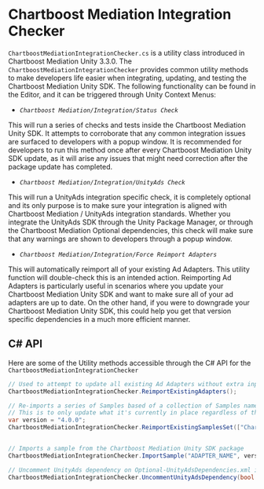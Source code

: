 # Chartboost Mediation Integration Checker

`ChartboostMediationIntegrationChecker.cs` is a utility class introduced in Chartboost Mediation Unity 3.3.0. The `ChartboostMediationIntegrationChecker` provides common utility methods to make developers life easier when integrating, updating, and testing the Chartboost Mediation Unity SDK. The following functionality can be found in the Editor, and it can be triggered through Unity Context Menus:

* *`Chartboost Mediation/Integration/Status Check`*

This will run a series of checks and tests inside the Chartboost Mediation Unity SDK. It attempts to corroborate that any common integration issues are surfaced to developers with a popup window. It is recommended for developers to run this method once after every Chartboost Mediation Unity SDK update, as it will arise any issues that might need correction after the package update has completed.

* *`Chartboost Mediation/Integration/UnityAds Check`*

This will run a UnityAds integration specific check, it is completely optional and its only purpose is to make sure your integration is aligned with Chartboost Mediation / UnityAds integration standards. Whether you integrate the UnityAds SDK through the Unity Package Manager, or through the Chartboost Mediation Optional dependencies, this check will make sure that any warnings are shown to developers through a popup window.

* *`Chartboost Mediation/Integration/Force Reimport Adapters`*

This will automatically reimport all of your existing Ad Adapters. This utility function will double-check this is an intended action. Reimporting Ad Adapters is particularly useful in scenarios where you update your Chartboost Mediation Unity SDK and want to make sure all of your ad adapters are up to date. On the other hand, if you were to downgrade your Chartboost Mediation Unity SDK, this could help you get that version specific dependencies in a much more efficient manner.

## C# API

Here are some of the Utility methods accessible through the C# API for the `ChartboostMediationIntegrationChecker`

```csharp
// Used to attempt to update all existing Ad Adapters without extra input. Good for CI/CD usage and update of Adapters.
ChartboostMediationIntegrationChecker.ReimportExistingAdapters();

// Re-imports a series of Samples based of a collection of Samples names.
// This is to only update what it's currently in place regardless of the version.
var version = "4.0.0";
ChartboostMediationIntegrationChecker.ReimportExistingSamplesSet(["Chartboost Mediation", "AdMob", "Vungle"], version);


// Imports a sample from the Chartboost Mediation Unity SDK package
ChartboostMediationIntegrationChecker.ImportSample("ADAPTER_NAME", version)

// Uncomment UnityAds dependency on Optional-UnityAdsDependencies.xml if present.
ChartboostMediationIntegrationChecker.UncommentUnityAdsDependency(bool skipDialog = false)
```
